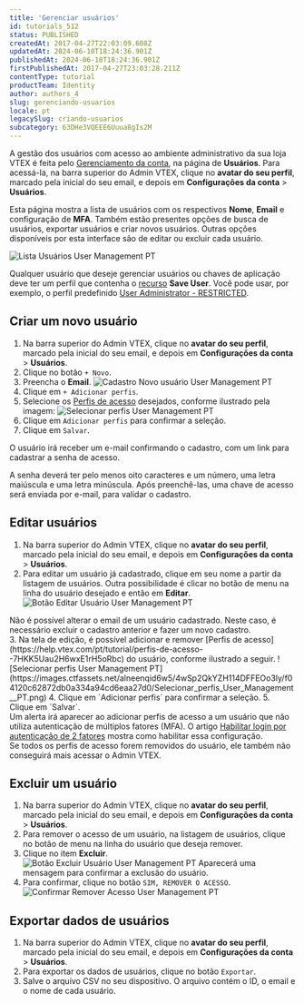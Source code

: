 ```yaml
---
title: 'Gerenciar usuários'
id: tutorials_512
status: PUBLISHED
createdAt: 2017-04-27T22:03:09.608Z
updatedAt: 2024-06-10T18:24:36.901Z
publishedAt: 2024-06-10T18:24:36.901Z
firstPublishedAt: 2017-04-27T23:03:28.211Z
contentType: tutorial
productTeam: Identity
author: authors_4
slug: gerenciando-usuarios
locale: pt
legacySlug: criando-usuarios
subcategory: 63DHe3VQEEE6Uuua8gIs2M
---
```


A gestão dos usuários com acesso ao ambiente administrativo da sua loja VTEX é feita pelo [Gerenciamento da conta](https://help.vtex.com/pt/tutorial/visao-geral-configuracoes-da-conta--6USYxLuzNt4uAkvjdPF7I8), na página de **Usuários**. Para acessá-la, na barra superior do Admin VTEX, clique no **avatar do seu perfil**, marcado pela inicial do seu email, e depois em **Configurações da conta** > __Usuários__. 

Esta página mostra a lista de usuários com os respectivos __Nome__, __Email__ e configuração de __MFA__. Também estão presentes opções de busca de usuários, exportar usuários e criar novos usuários. Outras opções disponíveis por esta interface são de editar ou excluir cada usuário.

![Lista Usuários User Management PT](https://images.ctfassets.net/alneenqid6w5/1IjRv0l2rDBrSWtHj82CDm/3440b1f6633113c14bf91d9147d4eb0a/Lista_Usu__rios_User_Management_PT.png)

<div class="alert alert-warning">
Qualquer usuário que deseje gerenciar usuários ou chaves de aplicação deve ter um perfil que contenha o <a href="https://help.vtex.com/en/tutorial/license-manager-resources--3q6ztrC8YynQf6rdc6euk3">recurso</a> <b>Save User</b>. Você pode usar, por exemplo, o perfil predefinido <a href="https://help.vtex.com/pt/tutorial/predefined-roles--jGDurZKJHvHJS13LnO7Dy#user-administrator-restricted">User Administrator - RESTRICTED</a>.
</div>

## Criar um novo usuário

1. Na barra superior do Admin VTEX, clique no **avatar do seu perfil**, marcado pela inicial do seu email, e depois em **Configurações da conta** > __Usuários__.
2. Clique no botão `+ Novo`.  
3. Preencha o **Email**.
  ![Cadastro Novo usuário User Management PT](https://images.ctfassets.net/alneenqid6w5/6EWyev5Qu1nYYxbL1K8YMw/24b86a1bfa609e3a7df29a9d871bf92c/Cadastro_Novo_usu__rio_User_Management_PT.png)
4. Clique em `+ Adicionar perfis`.
5. Selecione os [Perfis de acesso](https://help.vtex.com/pt/tutorial/perfis-de-acesso--7HKK5Uau2H6wxE1rH5oRbc) desejados, conforme ilustrado pela imagem:
  ![Selecionar perfis User Management PT](https://images.ctfassets.net/alneenqid6w5/4wSp2QkYZH114DFFEOo3ly/f04120c62872db0a334a94cd6eaa27d0/Selecionar_perfis_User_Management__PT.png)
6. Clique em `Adicionar perfis` para confirmar a seleção.
7. Clique em `Salvar`.  

O usuário irá receber um e-mail confirmando o cadastro, com um link para cadastrar a senha de acesso.

A senha deverá ter pelo menos oito caracteres e um número, uma letra maiúscula e uma letra minúscula. Após preenchê-las, uma chave de acesso será enviada por e-mail, para validar o cadastro.

## Editar usuários

1. Na barra superior do Admin VTEX, clique no **avatar do seu perfil**, marcado pela inicial do seu email, e depois em **Configurações da conta** > __Usuários__.
2. Para editar um usuário já cadastrado, clique em seu nome a partir da listagem de usuários. Outra possibilidade é clicar no botão de menu <i class="fas fa-ellipsis-v"></i> na linha do usuário desejado e então em **Editar**.
  ![Botão Editar Usuário User Management PT](https://images.ctfassets.net/alneenqid6w5/5XzJuCftOAty7JHkxHO5Th/4795fe5b550804de645180f2ce973cb0/Bot__o_Editar_Usu__rio_User_Management_PT.png)
  <div class="alert alert-warning" role="alert">Não é possível alterar o email de um usuário cadastrado. Neste caso, é necessário excluir o cadastro anterior e fazer um novo cadastro.</div>
3. Na tela de edição, é possível adicionar e remover [Perfis de acesso](https://help.vtex.com/pt/tutorial/perfis-de-acesso--7HKK5Uau2H6wxE1rH5oRbc) do usuário, conforme ilustrado a seguir.
  ![Selecionar perfis User Management PT](https://images.ctfassets.net/alneenqid6w5/4wSp2QkYZH114DFFEOo3ly/f04120c62872db0a334a94cd6eaa27d0/Selecionar_perfis_User_Management__PT.png) 
4. Clique em `Adicionar perfis` para confirmar a seleção.
5. Clique em `Salvar`.

<div class="alert alert-info" role="alert">Um alerta irá aparecer ao adicionar perfis de acesso a um usuário que não utiliza autenticação de múltiplos fatores (MFA). O artigo <a href="https://help.vtex.com/pt/tutorial/habilitar-login-por-autenticacao-de-2-fatores--4Ae1fcQi12g8u4SkQKCqWQ">Habilitar login por autenticação de 2 fatores</a> mostra como habilitar essa configuração.</div>

<div class="alert alert-warning" role="alert">Se todos os perfis de acesso forem removidos do usuário, ele também não conseguirá mais acessar o Admin VTEX.</div>

## Excluir um usuário

1. Na barra superior do Admin VTEX, clique no **avatar do seu perfil**, marcado pela inicial do seu email, e depois em **Configurações da conta** > __Usuários__.
2. Para remover o acesso de um usuário, na listagem de usuários, clique no botão de menu <i class="fas fa-ellipsis-v"></i> na linha do usuário que deseja remover.
3. Clique no item **Excluir**.  
  ![Botão Excluir Usuário User Management PT](https://images.ctfassets.net/alneenqid6w5/40v9IfXb47lKyi79vZgWpJ/211543a868c70430b56872901e1a834d/Bot__o_Excluir_Usu__rio_User_Management_PT.png)
  Aparecerá uma mensagem para confirmar a exclusão do usuário.
4. Para confirmar, clique no botão `SIM, REMOVER O ACESSO`.  
  ![Confirmar Remover Acesso User Management PT](https://images.ctfassets.net/alneenqid6w5/2lnDFzfX0ZPsZM8uX59Nq7/682ccb51fcb859c7f0f50f7914049718/Confirmar_Remover_Acesso_User_Management_PT.png)

## Exportar dados de usuários

1. Na barra superior do Admin VTEX, clique no **avatar do seu perfil**, marcado pela inicial do seu email, e depois em **Configurações da conta** > __Usuários__.
2. Para exportar os dados de usuários, clique no botão <i class="fas fa-download"></i> `Exportar`.
3. Salve o arquivo CSV no seu dispositivo. O arquivo contém o ID, o email e o nome de cada usuário.
